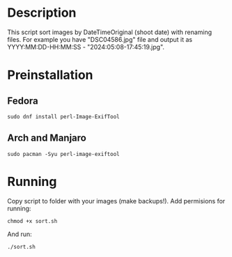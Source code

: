 # Description
This script sort images by DateTimeOriginal (shoot date) with renaming files. For example you have "DSC04586.jpg" file and output it as YYYY:MM:DD-HH:MM:SS - "2024:05:08-17:45:19.jpg".

# Preinstallation
## Fedora
```
sudo dnf install perl-Image-ExifTool
```
## Arch and Manjaro
```
sudo pacman -Syu perl-image-exiftool
```
# Running
Copy script to folder with your images (make backups!). Add permisions for running:
```
chmod +x sort.sh
```
And run:
```
./sort.sh
```
